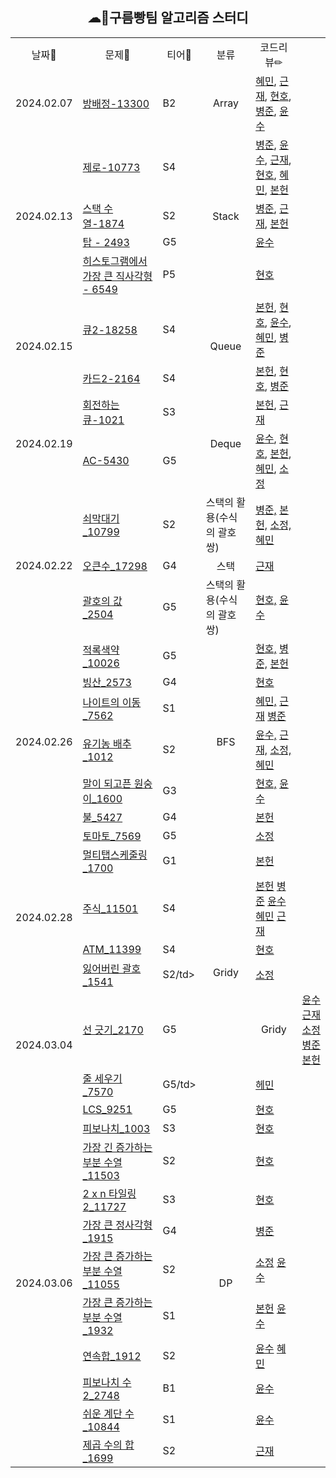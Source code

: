 <div align="center">
  <h2>☁🍞구름빵팀 알고리즘 스터디</h2>
</div>

<div align="center">
  <table>
  <tr align="center">
    <td>날짜📆</td>
    <td>문제📝</td>
    <td>티어🥇</td>
    <td>분류</td>
    <td>코드리뷰✏</td>
  </tr>
  <tr>
    <td>2024.02.07</td>
    <td><a href="https://www.acmicpc.net/problem/13300">방배정-13300</a></td>
    <td>B2</td>
    <td align="center">Array </td>
    <td>
      <a href="https://github.com/2024-goormKDT-goormBread/Algorithm_Study/blob/main/%ED%98%9C%EB%AF%BC/BOJ_13300.py">혜민</a>,
      <a href="https://github.com/2024-goormKDT-goormBread/Algorithm_Study/blob/main/%EA%B7%BC%EC%9E%AC/BOJ_13300.py">근재</a>,
      <a href="https://github.com/2024-goormKDT-goormBread/Algorithm_Study/blob/main/%ED%98%84%ED%98%B8/BOJ_13300.js">현호</a>,
      <a href="https://github.com/2024-goormKDT-goormBread/Algorithm_Study/blob/main/%EB%B3%91%EC%A4%80/BOJ_13300.py">병준</a>,
      <a href="https://github.com/2024-goormKDT-goormBread/Algorithm_Study/blob/main/%EC%9C%A4%EC%88%98/BOJ_13300.py">윤수</a>
    </td>
  </tr>
  <tr>
    <td rowspan='4'>2024.02.13</td>
    <td><a href="https://www.acmicpc.net/problem/13300">제로-10773</a></td>
    <td>S4</td> 
    <td rowspan='4' align="center">Stack</td>
    <td>
      <a href="https://github.com/2024-goormKDT-goormBread/Algorithm_Study/blob/main/BOJ_10773.java">병준</a>,
      <a href="https://github.com/2024-goormKDT-goormBread/Algorithm_Study/blob/main/%EC%9C%A4%EC%88%98/BOJ_10773.py">윤수</a>,
      <a href="https://github.com/2024-goormKDT-goormBread/Algorithm_Study/blob/main/%EA%B7%BC%EC%9E%AC/BOJ_10773.py">근재</a>,
      <a href="https://github.com/2024-goormKDT-goormBread/Algorithm_Study/blob/main/%ED%98%84%ED%98%B8/BOJ_10773.js">현호</a>,
      <a href="https://github.com/2024-goormKDT-goormBread/Algorithm_Study/blob/main/%ED%98%9C%EB%AF%BC/BOJ_10773.py">혜민</a>,
      <a href="https://github.com/2024-goormKDT-goormBread/Algorithm_Study/blob/main/%EB%B3%B8%ED%97%8C/BOJ_10773.py">본헌</a>
    </td>
  </tr>
  <tr>
    <td><a href="https://www.acmicpc.net/problem/1874">스택 수열-1874</a></td>
    <td>S2</td>
    <td>
      <a href="https://github.com/2024-goormKDT-goormBread/Algorithm_Study/blob/main/BOJ_1874.java">병준</a>,
      <a href="https://github.com/2024-goormKDT-goormBread/Algorithm_Study/blob/main/%EA%B7%BC%EC%9E%AC/BOJ_1874.py">근재</a>,
      <a href="https://github.com/2024-goormKDT-goormBread/Algorithm_Study/blob/main/%EB%B3%B8%ED%97%8C/BOJ_1874.py">본헌</a>
    </td>
  </tr>
  <tr>
    <td><a href="https://www.acmicpc.net/problem/2493">탑 - 2493</a></td>
    <td>G5</td>
    <td>
      <a href="https://github.com/2024-goormKDT-goormBread/Algorithm_Study/blob/main/%EC%9C%A4%EC%88%98/BOJ_2493.py">윤수</a>
    </td>
  </tr>
  <tr>
    <td><a href="https://www.acmicpc.net/problem/6549">히스토그램에서 가장 큰 직사각형 - 6549</a></td>
    <td>P5</td>
    <td>
      <a href="https://github.com/2024-goormKDT-goormBread/Algorithm_Study/blob/main/%ED%98%84%ED%98%B8/BOJ_6549.js">현호</a>
    </td>
  </tr>
  
  <tr>
    <td rowspan='2'>2024.02.15</td>
    <td><a href="https://www.acmicpc.net/problem/18258">큐2-18258</a></td>
    <td>S4</td>
    <td rowspan='2' align="center">Queue</td>
    <td>
      <a href="https://github.com/2024-goormKDT-goormBread/Algorithm_Study/blob/main/%EB%B3%B8%ED%97%8C/BOJ_18258.py">본헌</a>,
      <a href="https://github.com/2024-goormKDT-goormBread/Algorithm_Study/blob/main/%ED%98%84%ED%98%B8/BOJ_18258.js">현호</a>,
      <a href="https://github.com/2024-goormKDT-goormBread/Algorithm_Study/blob/main/%EC%9C%A4%EC%88%98/BOJ_18258.py">윤수</a>,
      <a href="https://github.com/2024-goormKDT-goormBread/Algorithm_Study/blob/main/%ED%98%9C%EB%AF%BC/BOJ_18258.py">혜민</a>,
      <a href="https://github.com/2024-goormKDT-goormBread/Algorithm_Study/blob/main/%EB%B3%91%EC%A4%80/BOJ_18258.java">병준</a>
    </td>
  </tr>
  <tr>
    <td><a href="https://www.acmicpc.net/problem/2164">카드2-2164</a></td>
    <td>S4</td>
    <td>
      <a href="https://github.com/2024-goormKDT-goormBread/Algorithm_Study/blob/main/%EB%B3%B8%ED%97%8C/BOJ_2164.py">본헌</a>,
      <a href="https://github.com/2024-goormKDT-goormBread/Algorithm_Study/blob/main/%ED%98%84%ED%98%B8/BOJ_2164.js">현호</a>,
      <a href="https://github.com/2024-goormKDT-goormBread/Algorithm_Study/blob/main/%EB%B3%91%EC%A4%80/BOJ_2164.java">병준</a>
    </td>
  </tr>
  <tr>
    <td rowspan='2'>2024.02.19</td>
    <td><a href="https://www.acmicpc.net/problem/1021">회전하는 큐-1021</a></td>
    <td>S3</td>
    <td rowspan='2' align="center">Deque</td>
    <td>
      <a href="https://github.com/2024-goormKDT-goormBread/Algorithm_Study/blob/main/%EB%B3%B8%ED%97%8C/BOJ_1021.py">본헌</a>,
      <a href="https://github.com/2024-goormKDT-goormBread/Algorithm_Study/blob/main/%EA%B7%BC%EC%9E%AC/Deque/BOJ_1021.py">근재</a>
    </td>
  </tr>
  <tr>
    <td><a href="https://www.acmicpc.net/problem/5430">AC-5430</a></td>
    <td>G5</td>
    <td>
      <a href="https://github.com/2024-goormKDT-goormBread/Algorithm_Study/blob/main/%EC%9C%A4%EC%88%98/BOJ_5430.py">윤수</a>,
      <a href="https://github.com/2024-goormKDT-goormBread/Algorithm_Study/blob/main/%ED%98%84%ED%98%B8/BOJ_5430.js">현호</a>,
      <a href="https://github.com/2024-goormKDT-goormBread/Algorithm_Study/blob/main/%EB%B3%B8%ED%97%8C/BOJ_5430.py">본헌</a>,
      <a href="https://github.com/2024-goormKDT-goormBread/Algorithm_Study/blob/main/%ED%98%9C%EB%AF%BC/BOJ_5430.py">혜민</a>,
      <a href="https://github.com/2024-goormKDT-goormBread/Algorithm_Study/blob/main/%EC%86%8C%EC%A0%95/BOJ_5430.py">소정</a>
    </td>
  </tr>
  <tr>
    <td rowspan='3'>2024.02.22</td>
    <td><a href="https://www.acmicpc.net/problem/10799">쇠막대기_10799</a></td>
    <td>S2</td>
    <td >스택의 활용(수식의 괄호 쌍)</td>
    <td>
      <a href="https://github.com/2024-goormKDT-goormBread/Algorithm_Study/blob/main/%EB%B3%91%EC%A4%80/BOJ_10799.java">병준,</a>
      <a href="https://github.com/2024-goormKDT-goormBread/Algorithm_Study/blob/main/%EB%B3%B8%ED%97%8C/BOJ_10799.py">본헌,</a>
      <a href="https://github.com/2024-goormKDT-goormBread/Algorithm_Study/blob/main/%EC%86%8C%EC%A0%95/BOJ_10779.py">소정,</a>
      <a href="https://github.com/2024-goormKDT-goormBread/Algorithm_Study/blob/main/%ED%98%9C%EB%AF%BC/BOJ_10799.py">혜민</a>
    </td>
  </tr>
  <tr>
    <td><a href="https://www.acmicpc.net/problem/17298">오큰수_17298</a></td>
    <td>G4</td>
    <td align="center">스택</td>
    <td>
      <a href="https://github.com/2024-goormKDT-goormBread/Algorithm_Study/blob/main/%EA%B7%BC%EC%9E%AC/Stack/BOJ_17298.py">근재</a>  
    </td>
  </tr>
  <tr>
    <td><a href="https://www.acmicpc.net/problem/2504">괄호의 값_2504</a></td>
    <td>G5</td>
    <td>스택의 활용(수식의 괄호 쌍)</td>
    <td>
      <a href="https://github.com/2024-goormKDT-goormBread/Algorithm_Study/blob/main/%ED%98%84%ED%98%B8/BOJ_2504.js">현호,</a>
      <a href="https://github.com/2024-goormKDT-goormBread/Algorithm_Study/blob/main/%EC%9C%A4%EC%88%98/BOJ_2504.py">윤수</a>
    </td>
  </tr>
  <tr>
    <td rowspan='7'>2024.02.26</td>
    <td><a href="https://www.acmicpc.net/problem/10026">적록색약_10026</a></td>
    <td>G5</td>
    <td rowspan='7' align="center" >BFS</td>
    <td>
      <a href="https://github.com/2024-goormKDT-goormBread/Algorithm_Study/blob/main/%ED%98%84%ED%98%B8/BOJ_10026.js">현호,</a>
      <a href="https://github.com/2024-goormKDT-goormBread/Algorithm_Study/blob/main/%EB%B3%91%EC%A4%80/BOJ_10026.java">병준,</a>
      <a href="https://github.com/2024-goormKDT-goormBread/Algorithm_Study/blob/main/%EB%B3%B8%ED%97%8C/BOJ_10026.py">본헌</a>
    </td>
  </tr>
  <tr>
    <td><a href="https://www.acmicpc.net/problem/2573">빙산_2573</a></td>
    <td>G4</td>
    <td>
      <a href="https://github.com/2024-goormKDT-goormBread/Algorithm_Study/blob/main/%ED%98%84%ED%98%B8/BOJ_2573.js">현호</a>
    </td>
  </tr>
  <tr>
    <td><a href="https://www.acmicpc.net/problem/7562">나이트의 이동_7562</a></td>
    <td>S1</td>
    <td>
      <a href="https://github.com/2024-goormKDT-goormBread/Algorithm_Study/blob/main/%ED%98%9C%EB%AF%BC/BOJ_7562.py">혜민,</a>
      <a href="https://github.com/2024-goormKDT-goormBread/Algorithm_Study/blob/main/%EA%B7%BC%EC%9E%AC/BFS/BOJ_7562.py">근재</a>
      <a href="https://github.com/2024-goormKDT-goormBread/Algorithm_Study/blob/main/%EB%B3%91%EC%A4%80/BOJ_7562.java">병준</a>
    </td>
  </tr>
  <tr>
    <td><a href="https://www.acmicpc.net/problem/1012">유기농 배추_1012</a></td>
    <td>S2</td>
    <td>
      <a href="https://github.com/2024-goormKDT-goormBread/Algorithm_Study/blob/main/%EC%9C%A4%EC%88%98/BOJ_1012.py">윤수,</a>
      <a href="https://github.com/2024-goormKDT-goormBread/Algorithm_Study/blob/main/%EA%B7%BC%EC%9E%AC/BFS/BOJ_1012.py">근재,</a>
      <a href="https://github.com/2024-goormKDT-goormBread/Algorithm_Study/blob/main/%EC%86%8C%EC%A0%95/BOJ_1012.py">소정,</a>
      <a href="https://github.com/2024-goormKDT-goormBread/Algorithm_Study/blob/main/%ED%98%9C%EB%AF%BC/BOJ_1012.py">혜민</a>
    </td>
  </tr>
  <tr>
    <td><a href="https://www.acmicpc.net/problem/1600">말이 되고픈 원숭이_1600</a></td>
    <td>G3</td>
    <td>
      <a href="https://github.com/2024-goormKDT-goormBread/Algorithm_Study/blob/main/%ED%98%84%ED%98%B8/BOJ_1600.js">현호,</a>
      <a href="https://github.com/2024-goormKDT-goormBread/Algorithm_Study/blob/main/%EC%9C%A4%EC%88%98/BOJ_1600.py">윤수</a>
    </td>
  </tr>
   <tr>
    <td><a href="https://www.acmicpc.net/problem/5427">불_5427</a></td>
    <td>G4</td>
    <td>
      <a href="https://github.com/2024-goormKDT-goormBread/Algorithm_Study/blob/main/%EB%B3%B8%ED%97%8C/BOJ_5427.py">본헌</a>
    </td>
  </tr>
  <tr>
    <td><a href="https://www.acmicpc.net/problem/7569">토마토_7569</a></td>
    <td>G5</td>
    <td>
      <a href="https://github.com/2024-goormKDT-goormBread/Algorithm_Study/blob/main/%EC%86%8C%EC%A0%95/BOJ_7569.py">소정</a>
    </td>
  </tr>
   <tr>
    <td rowspan='4'>2024.02.28</td>
    <td><a href="https://www.acmicpc.net/problem/1700">멀티탭스케줄링_1700</a></td>
    <td>G1</td>
    <td rowspan='6' align="center" >Gridy</td>
    <td>      
      <a href="https://github.com/2024-goormKDT-goormBread/Algorithm_Study/blob/main/%EB%B3%B8%ED%97%8C/BOJ_1700.py">본헌</a>
    </td>
  </tr>
  <tr>
    <td><a href="https://www.acmicpc.net/problem/11501">주식_11501</a></td>
    <td>S4</td>
    <td>      
      <a href="https://github.com/2024-goormKDT-goormBread/Algorithm_Study/blob/main/%EB%B3%B8%ED%97%8C/BOJ_11501.py">본헌</a>
      <a href="https://github.com/2024-goormKDT-goormBread/Algorithm_Study/blob/main/%EB%B3%91%EC%A4%80/BOJ_11501.java">병준</a>
      <a href="https://github.com/2024-goormKDT-goormBread/Algorithm_Study/blob/main/%EC%9C%A4%EC%88%98/BOJ_11501.py">윤수</a>
      <a href="https://github.com/2024-goormKDT-goormBread/Algorithm_Study/blob/main/%ED%98%9C%EB%AF%BC/BOJ_11501.py">혜민</a>
      <a href="https://github.com/2024-goormKDT-goormBread/Algorithm_Study/blob/main/%EA%B7%BC%EC%9E%AC/Gridy/BOJ_11501.py">근재</a>
    </td>
  </tr>
  <tr>
    <td><a href="https://www.acmicpc.net/problem/11399">ATM_11399</a></td>
    <td>S4</td>
    <td>      
      <a href="https://github.com/2024-goormKDT-goormBread/Algorithm_Study/blob/main/%ED%98%84%ED%98%B8/BOJ_11399.js">현호</a>
    </td>
  </tr>
  <tr>
    <td><a href="https://www.acmicpc.net/problem/1541">잃어버린 괄호_1541</a></td>
    <td>S2/td>
    <td>      
      <a href="https://github.com/2024-goormKDT-goormBread/Algorithm_Study/blob/main/%EC%86%8C%EC%A0%95/BOJ_1541.py">소정</a>
    </td>
  </tr>
   <tr>
    <td rowspan='2'>2024.03.04</td>
    <td><a href="https://www.acmicpc.net/problem/2170">선 긋기_2170</a></td>
    <td>G5</td>
    <td align="center" >Gridy</td>
    <td>      
      <a href="https://github.com/2024-goormKDT-goormBread/Algorithm_Study/blob/main/%EC%9C%A4%EC%88%98/BOJ_2170.py">윤수</a>
      <a href="https://github.com/2024-goormKDT-goormBread/Algorithm_Study/blob/main/%EA%B7%BC%EC%9E%AC/Gridy/BOJ_2170.py">근재</a>
      <a href="https://github.com/2024-goormKDT-goormBread/Algorithm_Study/blob/main/%EC%86%8C%EC%A0%95/BOJ_2170.py">소정</a>
      <a href="https://github.com/2024-goormKDT-goormBread/Algorithm_Study/blob/main/%EB%B3%91%EC%A4%80/BOJ_2170.java">병준</a>
      <a href="https://github.com/2024-goormKDT-goormBread/Algorithm_Study/blob/main/%EB%B3%B8%ED%97%8C/BOJ_2170.py">본헌</a>
    </td>
  </tr>
  <tr>
    <td><a href="https://www.acmicpc.net/problem/7570">줄 세우기_7570</a></td>
    <td>G5/td>
    <td>      
      <a href="https://github.com/2024-goormKDT-goormBread/Algorithm_Study/blob/main/%ED%98%9C%EB%AF%BC/BOJ_7570.py">헤민</a>
    </td>
  </tr>
   <tr>
    <td rowspan='11'>2024.03.06</td>
    <td><a href="https://www.acmicpc.net/problem/9251">LCS_9251</a></td>
    <td>G5</td>
    <td rowspan='11' align="center">DP</td>
    <td>      
      <a href="https://github.com/2024-goormKDT-goormBread/Algorithm_Study/blob/main/%ED%98%84%ED%98%B8/BOJ_9251.js">현호</a>
    </td>
  </tr>
  <tr>
    <td><a href="https://www.acmicpc.net/problem/1003">피보나치_1003</a></td>
    <td>S3</td>
    <td>      
      <a href="https://github.com/2024-goormKDT-goormBread/Algorithm_Study/blob/main/%ED%98%84%ED%98%B8/BOJ_1003.js">현호</a>
    </td>
  </tr>
  <tr>
    <td><a href="https://www.acmicpc.net/problem/11053">가장 긴 증가하는 부분 수열_11503</a></td>
    <td>S2</td>
    <td>      
      <a href="https://github.com/2024-goormKDT-goormBread/Algorithm_Study/blob/main/%ED%98%84%ED%98%B8/BOJ_11053.js">현호</a>
    </td>
  </tr>
  <tr>
    <td><a href="https://www.acmicpc.net/problem/11727">2 x n 타일링2_11727</a></td>
    <td>S3</td>
    <td>      
      <a href="https://github.com/2024-goormKDT-goormBread/Algorithm_Study/blob/main/%ED%98%84%ED%98%B8/BOJ_11727.js">현호</a>
    </td>
  </tr>
  <tr>
    <td><a href="https://www.acmicpc.net/problem/1915">가장 큰 정사각형_1915</a></td>
    <td>G4</td>
    <td>      
      <a href="https://github.com/2024-goormKDT-goormBread/Algorithm_Study/blob/main/%EB%B3%91%EC%A4%80/BOJ_1915.java">병준</a>
    </td>
  </tr>
  <tr>
    <td><a href="https://www.acmicpc.net/problem/11055">가장 큰 증가하는 부분 수열_11055</a></td>
    <td>S2</td>
    <td>      
      <a href="https://github.com/2024-goormKDT-goormBread/Algorithm_Study/blob/main/%EC%86%8C%EC%A0%95/BOJ_11055.py">소정</a>
      <a href="https://github.com/2024-goormKDT-goormBread/Algorithm_Study/blob/main/%EC%9C%A4%EC%88%98/BOJ_11055.py">윤수</a>
    </td>
  </tr>
  <tr>
    <td><a href="https://www.acmicpc.net/problem/1932">가장 큰 증가하는 부분 수열_1932</a></td>
    <td>S1</td>
    <td>      
      <a href="https://github.com/2024-goormKDT-goormBread/Algorithm_Study/blob/main/%EB%B3%B8%ED%97%8C/BOJ_1932.py">본헌</a>
      <a href="https://github.com/2024-goormKDT-goormBread/Algorithm_Study/blob/main/%EC%9C%A4%EC%88%98/BOJ_1932.py">윤수</a>
    </td>
  </tr>
  <tr>
    <td><a href="https://www.acmicpc.net/problem/1912">연속합_1912</a></td>
    <td>S2</td>
    <td>      
      <a href="https://github.com/2024-goormKDT-goormBread/Algorithm_Study/blob/main/%EC%9C%A4%EC%88%98/BOJ_1912.py">윤수</a>
      <a href="https://github.com/2024-goormKDT-goormBread/Algorithm_Study/blob/main/%ED%98%9C%EB%AF%BC/BOJ_1912.py">혜민</a>
    </td>
  </tr>
   <tr>
    <td><a href="https://www.acmicpc.net/problem/2748">피보나치 수 2_2748</a></td>
    <td>B1</td>
    <td>      
      <a href="https://github.com/2024-goormKDT-goormBread/Algorithm_Study/blob/main/%EC%9C%A4%EC%88%98/BOJ_2748.py">윤수</a>
    </td>
  </tr>
  <tr>
    <td><a href="https://www.acmicpc.net/problem/10844">쉬운 계단 수_10844</a></td>
    <td>S1</td>
    <td>      
      <a href="https://github.com/2024-goormKDT-goormBread/Algorithm_Study/blob/main/%EC%9C%A4%EC%88%98/BOJ_10844.py">윤수</a>
    </td>
  </tr>
  <tr>
    <td><a href="https://www.acmicpc.net/problem/1699">제곱 수의 합_1699</a></td>
    <td>S2</td>
    <td>      
      <a href="https://github.com/2024-goormKDT-goormBread/Algorithm_Study/blob/main/%EA%B7%BC%EC%9E%AC/DP/BOJ_1699.py">근재</a>
    </td>
  </tr>
</table>
  
</div>
